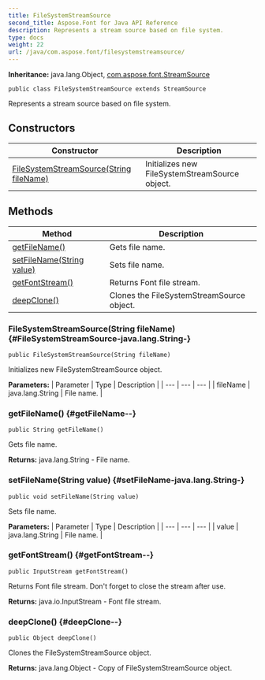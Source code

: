 ```yaml
---
title: FileSystemStreamSource
second_title: Aspose.Font for Java API Reference
description: Represents a stream source based on file system.
type: docs
weight: 22
url: /java/com.aspose.font/filesystemstreamsource/
---
```

**Inheritance:**
java.lang.Object, [com.aspose.font.StreamSource](../../com.aspose.font/streamsource)
```
public class FileSystemStreamSource extends StreamSource
```

Represents a stream source based on file system.
## Constructors

| Constructor | Description |
| --- | --- |
| [FileSystemStreamSource(String fileName)](#FileSystemStreamSource-java.lang.String-) | Initializes new  FileSystemStreamSource  object. |
## Methods

| Method | Description |
| --- | --- |
| [getFileName()](#getFileName--) | Gets file name. |
| [setFileName(String value)](#setFileName-java.lang.String-) | Sets file name. |
| [getFontStream()](#getFontStream--) | Returns Font file stream. |
| [deepClone()](#deepClone--) | Clones the FileSystemStreamSource object. |
### FileSystemStreamSource(String fileName) {#FileSystemStreamSource-java.lang.String-}
```
public FileSystemStreamSource(String fileName)
```


Initializes new  FileSystemStreamSource  object.

**Parameters:**
| Parameter | Type | Description |
| --- | --- | --- |
| fileName | java.lang.String | File name. |

### getFileName() {#getFileName--}
```
public String getFileName()
```


Gets file name.

**Returns:**
java.lang.String - File name.
### setFileName(String value) {#setFileName-java.lang.String-}
```
public void setFileName(String value)
```


Sets file name.

**Parameters:**
| Parameter | Type | Description |
| --- | --- | --- |
| value | java.lang.String | File name. |

### getFontStream() {#getFontStream--}
```
public InputStream getFontStream()
```


Returns Font file stream. Don't forget to close the stream after use.

**Returns:**
java.io.InputStream - Font file stream.
### deepClone() {#deepClone--}
```
public Object deepClone()
```


Clones the FileSystemStreamSource object.

**Returns:**
java.lang.Object - Copy of FileSystemStreamSource object.
